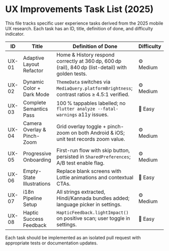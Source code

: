 # UX Improvements Task List (2025)

This file tracks specific user experience tasks derived from the 2025 mobile UX research. Each task has an ID, title, definition of done, and difficulty indicator.

| ID | Title | Definition of Done | Difficulty |
| --- | --- | --- | --- |
| UX-01 | Adaptive Layout Refactor | Home & History respond correctly at 360 dp, 600 dp (rail), 840 dp (list-detail) with golden tests. | ⚙️ Medium |
| UX-02 | Dynamic Color + Dark Mode | `ThemeData` switches via `MediaQuery.platformBrightness`; contrast ratios ≥ 4.5:1 verified. | ⚙️ Medium |
| UX-03 | Complete Semantics Pass | 100 % tappables labelled; no `flutter analyze --fatal-warnings` a11y issues. | 🔧 Easy |
| UX-04 | Camera Overlay & Pinch-Zoom | Grid overlay toggle + pinch-zoom on both Android & iOS; unit test records zoom value. | ⚙️ Medium |
| UX-05 | Progressive Onboarding | First-run flow with skip button, persisted in `SharedPreferences`; A/B test enable flag. | ⚙️ Medium |
| UX-06 | Empty-State Illustrations | Replace blank screens with Lottie animations and contextual CTAs. | 🔧 Easy |
| UX-07 | i18n Pipeline Setup | All strings extracted, Hindi/Kannada bundles added; language picker in settings. | ⚙️ Medium |
| UX-08 | Haptic Success Feedback | `HapticFeedback.lightImpact()` on positive scan; user toggle in settings. | 🔧 Easy |

Each task should be implemented as an isolated pull request with appropriate tests or documentation updates.
